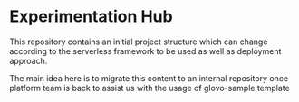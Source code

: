 # Experimentation Hub

This repository contains an initial project structure which can change according to the serverless framework to be used 
as well as deployment approach. 

The main idea here is to migrate this content to an internal repository once platform team is back to assist us with 
the usage of glovo-sample template